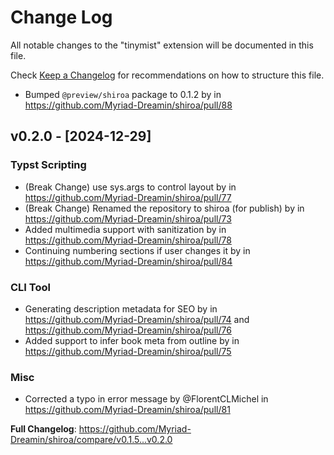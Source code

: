 # Change Log

All notable changes to the "tinymist" extension will be documented in this file.

Check [Keep a Changelog](http://keepachangelog.com/) for recommendations on how to structure this file.

- Bumped `@preview/shiroa` package to 0.1.2 by in https://github.com/Myriad-Dreamin/shiroa/pull/88

## v0.2.0 - [2024-12-29]

### Typst Scripting

- (Break Change) use sys.args to control layout by in https://github.com/Myriad-Dreamin/shiroa/pull/77
- (Break Change) Renamed the repository to shiroa (for publish) by in https://github.com/Myriad-Dreamin/shiroa/pull/73
- Added multimedia support with sanitization by in https://github.com/Myriad-Dreamin/shiroa/pull/78
- Continuing numbering sections if user changes it by in https://github.com/Myriad-Dreamin/shiroa/pull/84

### CLI Tool

- Generating description metadata for SEO by in https://github.com/Myriad-Dreamin/shiroa/pull/74 and https://github.com/Myriad-Dreamin/shiroa/pull/76
- Added support to infer book meta from outline by in https://github.com/Myriad-Dreamin/shiroa/pull/75

### Misc

- Corrected a typo in error message by @FlorentCLMichel in https://github.com/Myriad-Dreamin/shiroa/pull/81

**Full Changelog**: https://github.com/Myriad-Dreamin/shiroa/compare/v0.1.5...v0.2.0
